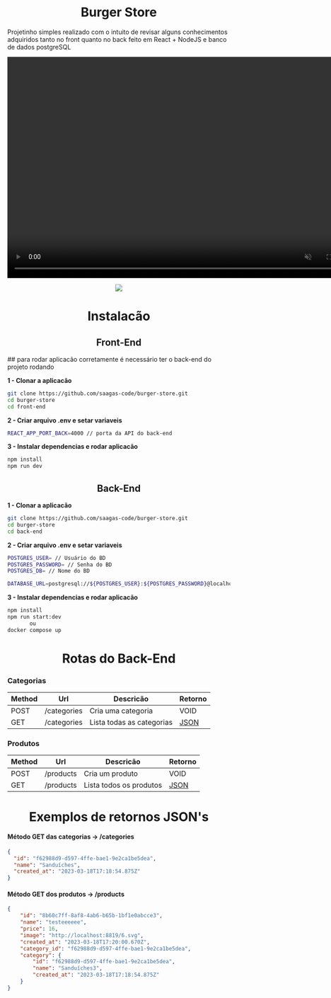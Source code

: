 <h1 align="center">Burger Store</h1>

Projetinho simples realizado com o intuito de revisar alguns conhecimentos adquiridos tanto no front quanto no back feito em React + NodeJS e banco de dados postgreSQL




<video controls="" width="800" height="500" muted="" loop="" autoplay="true">
<source src="[https://github.com/YogangSingh/YogangSingh.github.io/raw/main/MultiUSV_Trim_MP4.mp4](https://user-images.githubusercontent.com/104795182/226122847-297562eb-2855-4e1e-ba1b-4c3b412730c6.mp4)" type="video/mp4">
</video>



<p align="center">
  <a href="https://skillicons.dev">
    <img src="https://skillicons.dev/icons?i=react,nodejs,nestjs,mysql,docker" />
  </a>
</p>

<h1 align="center">Instalacão</h1>

<h2 align="center">Front-End</h2>
## para rodar aplicacão corretamente é necessário ter o back-end do projeto rodando

**1 - Clonar a aplicacão**

```bash
git clone https://github.com/saagas-code/burger-store.git
cd burger-store
cd front-end
```

**2 - Criar arquivo .env e setar variaveis**

```bash
REACT_APP_PORT_BACK=4000 // porta da API do back-end
```

**3 - Instalar dependencias e rodar aplicacão**

```bash
npm install
npm run dev
```

<h2 align="center">Back-End</h2>

**1 - Clonar a aplicacão**

```bash
git clone https://github.com/saagas-code/burger-store.git
cd burger-store
cd back-end
```

**2 - Criar arquivo .env e setar variaveis**

```bash
POSTGRES_USER= // Usuário do BD
POSTGRES_PASSWORD= // Senha do BD
POSTGRES_DB= // Nome do BD

DATABASE_URL=postgresql://${POSTGRES_USER}:${POSTGRES_PASSWORD}@localhost:5432/${POSTGRES_DB}?schema=public
```

**3 - Instalar dependencias e rodar aplicacão**

```bash
npm install
npm run start:dev
       ou
docker compose up
```

<h1 align="center">Rotas do Back-End</h1>

### Categorias

| Method | Url         | Descricão                | Retorno           |
| ------ | ----------- | ------------------------- | ----------------- |
| POST   | /categories | Cria uma categoria        | VOID              |
| GET    | /categories | Lista todas as categorias | [JSON](#category) |

### Produtos

| Method | Url       | Descricão             | Retorno          |
| ------ | --------- | ----------------------- | ---------------- |
| POST   | /products | Cria um produto         | VOID             |
| GET    | /products | Lista todos os produtos | [JSON](#product) |

<h1 align="center">Exemplos de retornos JSON's</h1>

#### <a id="category">Método GET das categorias -> /categories</a>

```json
{
  "id": "f62988d9-d597-4ffe-bae1-9e2ca1be5dea",
  "name": "Sanduíches",
  "created_at": "2023-03-18T17:18:54.875Z"
}
```

#### <a id="product">Método GET dos produtos -> /products</a>

```json
{
	"id": "8b60c7ff-8af8-4ab6-b65b-1bf1e0abcce3",
	"name": "testeeeeee",
	"price": 16,
	"image": "http://localhost:8819/6.svg",
	"created_at": "2023-03-18T17:20:00.670Z",
	"category_id": "f62988d9-d597-4ffe-bae1-9e2ca1be5dea",
	"category": {
		"id": "f62988d9-d597-4ffe-bae1-9e2ca1be5dea",
		"name": "Sanduíches3",
		"created_at": "2023-03-18T17:18:54.875Z"
	}
}
```
